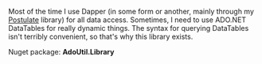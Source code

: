 Most of the time I use Dapper (in some form or another, mainly through my [Postulate](https://github.com/adamosoftware/Postulate) library) for all data access. Sometimes, I need to use ADO.NET DataTables for really dynamic things. The syntax for querying DataTables isn't terribly convenient, so that's why this library exists.

Nuget package: **AdoUtil.Library**
